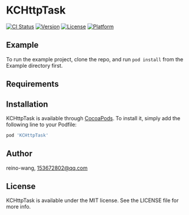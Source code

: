 # KCHttpTask

[![CI Status](https://img.shields.io/travis/reino-wang/KCHttpTask.svg?style=flat)](https://travis-ci.org/reino-wang/KCHttpTask)
[![Version](https://img.shields.io/cocoapods/v/KCHttpTask.svg?style=flat)](https://cocoapods.org/pods/KCHttpTask)
[![License](https://img.shields.io/cocoapods/l/KCHttpTask.svg?style=flat)](https://cocoapods.org/pods/KCHttpTask)
[![Platform](https://img.shields.io/cocoapods/p/KCHttpTask.svg?style=flat)](https://cocoapods.org/pods/KCHttpTask)

## Example

To run the example project, clone the repo, and run `pod install` from the Example directory first.

## Requirements

## Installation

KCHttpTask is available through [CocoaPods](https://cocoapods.org). To install
it, simply add the following line to your Podfile:

```ruby
pod 'KCHttpTask'
```

## Author

reino-wang, 153672802@qq.com

## License

KCHttpTask is available under the MIT license. See the LICENSE file for more info.
